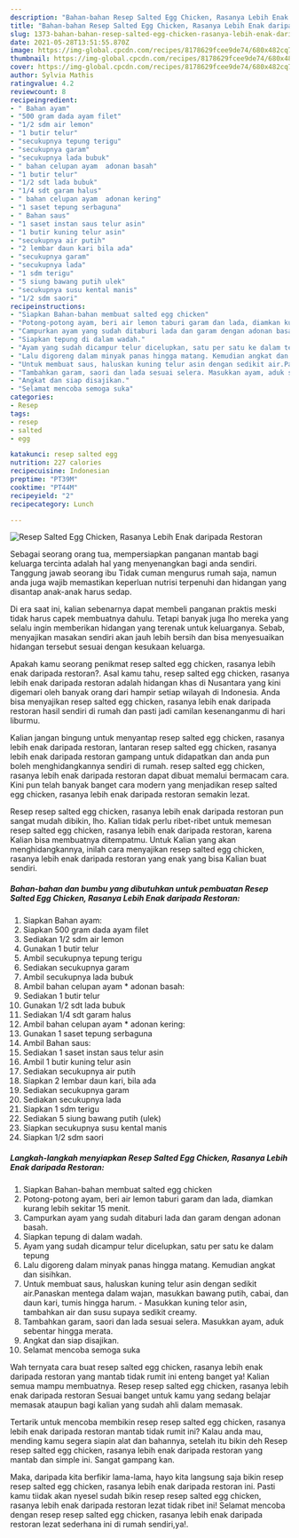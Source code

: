 ```yaml
---
description: "Bahan-bahan Resep Salted Egg Chicken, Rasanya Lebih Enak daripada Restoran yang nikmat Untuk Jualan"
title: "Bahan-bahan Resep Salted Egg Chicken, Rasanya Lebih Enak daripada Restoran yang nikmat Untuk Jualan"
slug: 1373-bahan-bahan-resep-salted-egg-chicken-rasanya-lebih-enak-daripada-restoran-yang-nikmat-untuk-jualan
date: 2021-05-28T13:51:55.870Z
image: https://img-global.cpcdn.com/recipes/8178629fcee9de74/680x482cq70/resep-salted-egg-chicken-rasanya-lebih-enak-daripada-restoran-foto-resep-utama.jpg
thumbnail: https://img-global.cpcdn.com/recipes/8178629fcee9de74/680x482cq70/resep-salted-egg-chicken-rasanya-lebih-enak-daripada-restoran-foto-resep-utama.jpg
cover: https://img-global.cpcdn.com/recipes/8178629fcee9de74/680x482cq70/resep-salted-egg-chicken-rasanya-lebih-enak-daripada-restoran-foto-resep-utama.jpg
author: Sylvia Mathis
ratingvalue: 4.2
reviewcount: 8
recipeingredient:
- " Bahan ayam"
- "500 gram dada ayam filet"
- "1/2 sdm air lemon"
- "1 butir telur"
- "secukupnya tepung terigu"
- "secukupnya garam"
- "secukupnya lada bubuk"
- " bahan celupan ayam  adonan basah"
- "1 butir telur"
- "1/2 sdt lada bubuk"
- "1/4 sdt garam halus"
- " bahan celupan ayam  adonan kering"
- "1 saset tepung serbaguna"
- " Bahan saus"
- "1 saset instan saus telur asin"
- "1 butir kuning telur asin"
- "secukupnya air putih"
- "2 lembar daun kari bila ada"
- "secukupnya garam"
- "secukupnya lada"
- "1 sdm terigu"
- "5 siung bawang putih ulek"
- "secukupnya susu kental manis"
- "1/2 sdm saori"
recipeinstructions:
- "Siapkan Bahan-bahan membuat salted egg chicken"
- "Potong-potong ayam, beri air lemon taburi garam dan lada, diamkan kurang lebih sekitar 15 menit."
- "Campurkan ayam yang sudah ditaburi lada dan garam dengan adonan basah."
- "Siapkan tepung di dalam wadah."
- "Ayam yang sudah dicampur telur dicelupkan, satu per satu ke dalam tepung"
- "Lalu digoreng dalam minyak panas hingga matang. Kemudian angkat dan sisihkan."
- "Untuk membuat saus, haluskan kuning telur asin dengan sedikit air.Panaskan mentega dalam wajan, masukkan bawang putih, cabai, dan daun kari, tumis hingga harum. Masukkan kuning telor asin, tambahkan air dan susu supaya sedikit creamy."
- "Tambahkan garam, saori dan lada sesuai selera. Masukkan ayam, aduk sebentar hingga merata."
- "Angkat dan siap disajikan."
- "Selamat mencoba semoga suka"
categories:
- Resep
tags:
- resep
- salted
- egg

katakunci: resep salted egg 
nutrition: 227 calories
recipecuisine: Indonesian
preptime: "PT39M"
cooktime: "PT44M"
recipeyield: "2"
recipecategory: Lunch

---
```



![Resep Salted Egg Chicken, Rasanya Lebih Enak daripada Restoran](https://img-global.cpcdn.com/recipes/8178629fcee9de74/680x482cq70/resep-salted-egg-chicken-rasanya-lebih-enak-daripada-restoran-foto-resep-utama.jpg)

Sebagai seorang orang tua, mempersiapkan panganan mantab bagi keluarga tercinta adalah hal yang menyenangkan bagi anda sendiri. Tanggung jawab seorang ibu Tidak cuman mengurus rumah saja, namun anda juga wajib memastikan keperluan nutrisi terpenuhi dan hidangan yang disantap anak-anak harus sedap.

Di era  saat ini, kalian sebenarnya dapat membeli panganan praktis meski tidak harus capek membuatnya dahulu. Tetapi banyak juga lho mereka yang selalu ingin memberikan hidangan yang terenak untuk keluarganya. Sebab, menyajikan masakan sendiri akan jauh lebih bersih dan bisa menyesuaikan hidangan tersebut sesuai dengan kesukaan keluarga. 



Apakah kamu seorang penikmat resep salted egg chicken, rasanya lebih enak daripada restoran?. Asal kamu tahu, resep salted egg chicken, rasanya lebih enak daripada restoran adalah hidangan khas di Nusantara yang kini digemari oleh banyak orang dari hampir setiap wilayah di Indonesia. Anda bisa menyajikan resep salted egg chicken, rasanya lebih enak daripada restoran hasil sendiri di rumah dan pasti jadi camilan kesenanganmu di hari liburmu.

Kalian jangan bingung untuk menyantap resep salted egg chicken, rasanya lebih enak daripada restoran, lantaran resep salted egg chicken, rasanya lebih enak daripada restoran gampang untuk didapatkan dan anda pun boleh menghidangkannya sendiri di rumah. resep salted egg chicken, rasanya lebih enak daripada restoran dapat dibuat memalui bermacam cara. Kini pun telah banyak banget cara modern yang menjadikan resep salted egg chicken, rasanya lebih enak daripada restoran semakin lezat.

Resep resep salted egg chicken, rasanya lebih enak daripada restoran pun sangat mudah dibikin, lho. Kalian tidak perlu ribet-ribet untuk memesan resep salted egg chicken, rasanya lebih enak daripada restoran, karena Kalian bisa membuatnya ditempatmu. Untuk Kalian yang akan menghidangkannya, inilah cara menyajikan resep salted egg chicken, rasanya lebih enak daripada restoran yang enak yang bisa Kalian buat sendiri.

<!--inarticleads1-->

##### Bahan-bahan dan bumbu yang dibutuhkan untuk pembuatan Resep Salted Egg Chicken, Rasanya Lebih Enak daripada Restoran:

1. Siapkan  Bahan ayam:
1. Siapkan 500 gram dada ayam filet
1. Sediakan 1/2 sdm air lemon
1. Gunakan 1 butir telur
1. Ambil secukupnya tepung terigu
1. Sediakan secukupnya garam
1. Ambil secukupnya lada bubuk
1. Ambil  bahan celupan ayam * adonan basah:
1. Sediakan 1 butir telur
1. Gunakan 1/2 sdt lada bubuk
1. Sediakan 1/4 sdt garam halus
1. Ambil  bahan celupan ayam * adonan kering:
1. Gunakan 1 saset tepung serbaguna
1. Ambil  Bahan saus:
1. Sediakan 1 saset instan saus telur asin
1. Ambil 1 butir kuning telur asin
1. Sediakan secukupnya air putih
1. Siapkan 2 lembar daun kari, bila ada
1. Sediakan secukupnya garam
1. Sediakan secukupnya lada
1. Siapkan 1 sdm terigu
1. Sediakan 5 siung bawang putih (ulek)
1. Siapkan secukupnya susu kental manis
1. Siapkan 1/2 sdm saori




<!--inarticleads2-->

##### Langkah-langkah menyiapkan Resep Salted Egg Chicken, Rasanya Lebih Enak daripada Restoran:

1. Siapkan Bahan-bahan membuat salted egg chicken
1. Potong-potong ayam, beri air lemon taburi garam dan lada, diamkan kurang lebih sekitar 15 menit.
1. Campurkan ayam yang sudah ditaburi lada dan garam dengan adonan basah.
1. Siapkan tepung di dalam wadah.
1. Ayam yang sudah dicampur telur dicelupkan, satu per satu ke dalam tepung
1. Lalu digoreng dalam minyak panas hingga matang. Kemudian angkat dan sisihkan.
1. Untuk membuat saus, haluskan kuning telur asin dengan sedikit air.Panaskan mentega dalam wajan, masukkan bawang putih, cabai, dan daun kari, tumis hingga harum. - Masukkan kuning telor asin, tambahkan air dan susu supaya sedikit creamy.
1. Tambahkan garam, saori dan lada sesuai selera. Masukkan ayam, aduk sebentar hingga merata.
1. Angkat dan siap disajikan.
1. Selamat mencoba semoga suka




Wah ternyata cara buat resep salted egg chicken, rasanya lebih enak daripada restoran yang mantab tidak rumit ini enteng banget ya! Kalian semua mampu membuatnya. Resep resep salted egg chicken, rasanya lebih enak daripada restoran Sesuai banget untuk kamu yang sedang belajar memasak ataupun bagi kalian yang sudah ahli dalam memasak.

Tertarik untuk mencoba membikin resep resep salted egg chicken, rasanya lebih enak daripada restoran mantab tidak rumit ini? Kalau anda mau, mending kamu segera siapin alat dan bahannya, setelah itu bikin deh Resep resep salted egg chicken, rasanya lebih enak daripada restoran yang mantab dan simple ini. Sangat gampang kan. 

Maka, daripada kita berfikir lama-lama, hayo kita langsung saja bikin resep resep salted egg chicken, rasanya lebih enak daripada restoran ini. Pasti kamu tiidak akan nyesel sudah bikin resep resep salted egg chicken, rasanya lebih enak daripada restoran lezat tidak ribet ini! Selamat mencoba dengan resep resep salted egg chicken, rasanya lebih enak daripada restoran lezat sederhana ini di rumah sendiri,ya!.

